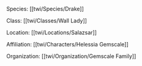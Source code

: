 Species: [[twi/Species/Drake]]

Class: [[twi/Classes/Wall Lady]]

Location: [[twi/Locations/Salazsar]]

Affiliation: [[twi/Characters/Helessia Gemscale]]

Organization: [[twi/Organization/Gemscale Family]]
